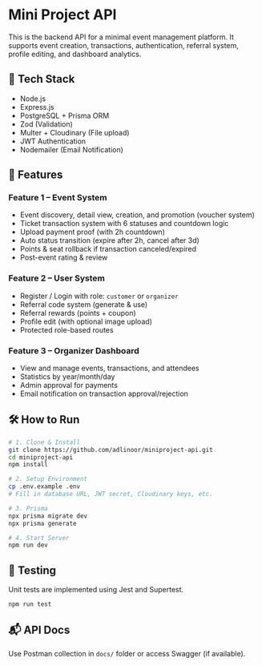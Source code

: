 # Mini Project API

This is the backend API for a minimal event management platform. It supports event creation, transactions, authentication, referral system, profile editing, and dashboard analytics.

## 🧩 Tech Stack

- Node.js
- Express.js
- PostgreSQL + Prisma ORM
- Zod (Validation)
- Multer + Cloudinary (File upload)
- JWT Authentication
- Nodemailer (Email Notification)

## 🚀 Features

### Feature 1 – Event System
- Event discovery, detail view, creation, and promotion (voucher system)
- Ticket transaction system with 6 statuses and countdown logic
- Upload payment proof (with 2h countdown)
- Auto status transition (expire after 2h, cancel after 3d)
- Points & seat rollback if transaction canceled/expired
- Post-event rating & review

### Feature 2 – User System
- Register / Login with role: `customer` or `organizer`
- Referral code system (generate & use)
- Referral rewards (points + coupon)
- Profile edit (with optional image upload)
- Protected role-based routes

### Feature 3 – Organizer Dashboard
- View and manage events, transactions, and attendees
- Statistics by year/month/day
- Admin approval for payments
- Email notification on transaction approval/rejection

## 🛠 How to Run

```bash
# 1. Clone & Install
git clone https://github.com/adlinoor/miniproject-api.git
cd miniproject-api
npm install

# 2. Setup Environment
cp .env.example .env
# Fill in database URL, JWT secret, Cloudinary keys, etc.

# 3. Prisma
npx prisma migrate dev
npx prisma generate

# 4. Start Server
npm run dev
```

## 🧪 Testing

Unit tests are implemented using Jest and Supertest.

```bash
npm run test
```

## 📬 API Docs

Use Postman collection in `docs/` folder or access Swagger (if available).
